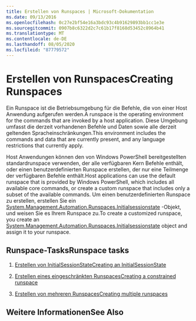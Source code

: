 ```yaml
---
title: Erstellen von Runspaces | Microsoft-Dokumentation
ms.date: 09/13/2016
ms.openlocfilehash: 0c27e2bf54e16a3bdc93c4b91629893bb1cc1e3e
ms.sourcegitcommit: 0907b8c6322d2c7c61b17f8168d53452c8964b41
ms.translationtype: MT
ms.contentlocale: de-DE
ms.lasthandoff: 08/05/2020
ms.locfileid: "87779572"
---
```

# <a name="creating-runspaces"></a><span data-ttu-id="c5839-102">Erstellen von Runspaces</span><span class="sxs-lookup"><span data-stu-id="c5839-102">Creating Runspaces</span></span>

<span data-ttu-id="c5839-103">Ein Runspace ist die Betriebsumgebung für die Befehle, die von einer Host Anwendung aufgerufen werden.</span><span class="sxs-lookup"><span data-stu-id="c5839-103">A runspace is the operating environment for the commands that are invoked by a host application.</span></span> <span data-ttu-id="c5839-104">Diese Umgebung umfasst die derzeit vorhandenen Befehle und Daten sowie alle derzeit geltenden Spracheinschränkungen.</span><span class="sxs-lookup"><span data-stu-id="c5839-104">This environment includes the commands and data that are currently present, and any language restrictions that currently apply.</span></span>

 <span data-ttu-id="c5839-105">Host Anwendungen können den von Windows PowerShell bereitgestellten standardrunspace verwenden, der alle verfügbaren Kern Befehle enthält, oder einen benutzerdefinierten Runspace erstellen, der nur eine Teilmenge der verfügbaren Befehle enthält.</span><span class="sxs-lookup"><span data-stu-id="c5839-105">Host applications can use the default runspace that is provided by Windows PowerShell, which includes all available core commands, or create a custom runspace that includes only a subset of the available commands.</span></span> <span data-ttu-id="c5839-106">Um einen benutzerdefinierten Runspace zu erstellen, erstellen Sie ein [System.Management.Automation.Runspaces.Initialsessionstate](/dotnet/api/System.Management.Automation.Runspaces.InitialSessionState) -Objekt, und weisen Sie es Ihrem Runspace zu.</span><span class="sxs-lookup"><span data-stu-id="c5839-106">To create a customized runspace, you create an [System.Management.Automation.Runspaces.Initialsessionstate](/dotnet/api/System.Management.Automation.Runspaces.InitialSessionState) object and assign it to your runspace.</span></span>

## <a name="runspace-tasks"></a><span data-ttu-id="c5839-107">Runspace-Tasks</span><span class="sxs-lookup"><span data-stu-id="c5839-107">Runspace tasks</span></span>

1. [<span data-ttu-id="c5839-108">Erstellen von InitialSessionState</span><span class="sxs-lookup"><span data-stu-id="c5839-108">Creating an InitialSessionState</span></span>](./creating-an-initialsessionstate.md)

2. [<span data-ttu-id="c5839-109">Erstellen eines eingeschränkten Runspaces</span><span class="sxs-lookup"><span data-stu-id="c5839-109">Creating a constrained runspace</span></span>](./creating-a-constrained-runspace.md)

3. [<span data-ttu-id="c5839-110">Erstellen von mehreren Runspaces</span><span class="sxs-lookup"><span data-stu-id="c5839-110">Creating multiple runspaces</span></span>](./creating-multiple-runspaces.md)

## <a name="see-also"></a><span data-ttu-id="c5839-111">Weitere Informationen</span><span class="sxs-lookup"><span data-stu-id="c5839-111">See Also</span></span>
